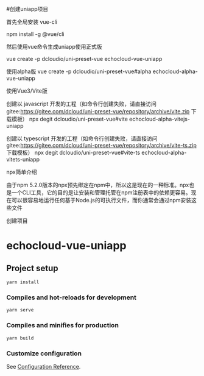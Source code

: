 #创建uniapp项目

首先全局安装 vue-cli

npm install -g @vue/cli

然后使用vue命令生成uniapp使用正式版

vue create -p dcloudio/uni-preset-vue echocloud-vue-uniapp

使用alpha版
vue create -p dcloudio/uni-preset-vue#alpha echocloud-alpha-vue-uniapp

使用Vue3/Vite版

创建以 javascript 开发的工程（如命令行创建失败，请直接访问 gitee:https://gitee.com/dcloud/uni-preset-vue/repository/archive/vite.zip 下载模板）
npx degit dcloudio/uni-preset-vue#vite echocloud-alpha-vitejs-uniapp

创建以 typescript 开发的工程（如命令行创建失败，请直接访问 gitee:https://gitee.com/dcloud/uni-preset-vue/repository/archive/vite-ts.zip 下载模板）
npx degit dcloudio/uni-preset-vue#vite-ts echocloud-alpha-vitets-uniapp

npx简单介绍

由于npm 5.2.0版本的npx预先绑定在npm中，所以这是现在的一种标准。npx也是一个CLI工具，它的目的是让安装和管理托管在npm注册表中的依赖更容易。现在可以很容易地运行任何基于Node.js的可执行文件，而你通常会通过npm安装这些文件


创建项目

# echocloud-vue-uniapp

## Project setup
```
yarn install
```

### Compiles and hot-reloads for development
```
yarn serve
```

### Compiles and minifies for production
```
yarn build
```

### Customize configuration
See [Configuration Reference](https://cli.vuejs.org/config/).
